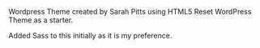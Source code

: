 Wordpress Theme created by Sarah Pitts using HTML5 Reset WordPress Theme as a starter.

Added Sass to this initially as it is my preference.